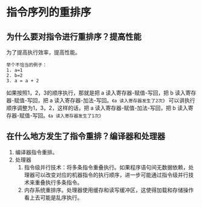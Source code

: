 # 指令序列的重排序
## 为什么要对指令进行重排序？提高性能
为了提高执行效率，提高性能。



```
举个不恰当的例子：
1. a=1
2. b=2
3. a = a + 2
```



如果按照1，2，3的顺序执行，那就是把 a 读入寄存器-赋值-写回，把 b 读入寄存器-赋值-写回，把 a 读入寄存器-加法-写回。`《a 读入寄存器发生了2次》`
可以讲执行顺序调整为1，3，2，这样的话，把 a 读入寄存器-赋值-加法-写回，把 b 读入寄存器-赋值-写回。`《a 读入寄存器发生了1次》`

## 在什么地方发生了指令重排？编译器和处理器
1. 编译器指令重排。
2. 处理器
    1. 指令级并行技术：将多条指令重叠执行。如果程序语句间无数据依赖，处理器可以改变对应的机器指令的执行顺序，进一步可能通过指令级并行技术来重叠执行多条指令。
    2. 内存系统重排序。处理器使用缓存和读写缓冲区，这使得加载和存储操作看上去可能是乱序执行。
